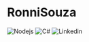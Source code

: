 # RonniSouza


![Nodejs](https://img.shields.io/badge/Node.js-339933?style=for-the-badge&logo=nodedotjs&logoColor=white)
![C#](https://img.shields.io/badge/C%23-239120?style=for-the-badge&logo=c-sharp&logoColor=white)
![Linkedin](https://img.shields.io/badge/LinkedIn-0077B5?style=for-the-badge&logo=linkedin&logoColor=white)
